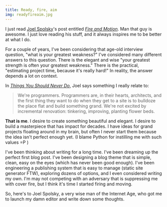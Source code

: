 ```yaml
---
title: Ready, fire, aim
img: readyfireaim.jpg
---
```


I just read [Joel Spolsky](http://www.joelonsoftware.com/)'s post entitled _[Fire and Motion](http://www.joelonsoftware.com/articles/fog0000000339.html)_.  Man that guy is awesome.  I just love reading his stuff, and it always inspires me to be better at what I do.

For a couple of years, I've been considering that age-old interview question, "what is your greatest weakness?"  I've considered many different answers to this question.  There is the elegant and wise "your greatest strength is often your greatest weakness."  There is the practical, "estimating project time, because it's really hard!"  In reality, the answer depends a lot on context.

In _[Things You Should Never Do](http://www.joelonsoftware.com/articles/fog0000000069.html)_, Joel says something I really relate to:

> We're programmers. Programmers are, in their hearts, architects, and the first thing they want to do when they get to a site is to bulldoze the place flat and build something grand. We're not excited by incremental renovation: tinkering, improving, planting flower beds.  

__That is me__. I desire to create something beautiful and elegant.  I desire to build a masterpiece that has impact for decades.  I have ideas for grand projects floating around in my brain, but often I never start them because the idea isn't perfect enough yet. (I blame Python for instilling me with such values =P )

I've been thinking about writing for a long time.  I've been dreaming up the perfect first blog post.  I've been designing a blog theme that is simple, clean, easy on the eyes (which has never been good enough).  I've been engineering a publishing system that is easy to manage (static site generator FTW), exploring dozens of options, and I even considered writing my own.  I'm may not competing with an adversary that is suppressing me with cover fire, but I think it's time I started firing and moving.

So, here's to Joel Spolsky, a very wise man of the Internet Age, who got me to launch my damn editor and write down some thoughts.
